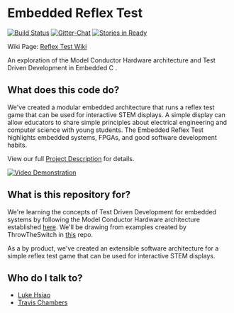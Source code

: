 # Embedded Reflex Test

[![Build Status](https://travis-ci.org/tjchambers32/Embedded-Reflex-Test.svg)](https://travis-ci.org/tjchambers32/Embedded-Reflex-Test)
[![Gitter-Chat](https://img.shields.io/gitter/room/nwjs/nw.js.svg)](https://gitter.im/tjchambers32/Embedded-Reflex-Test?utm_source=badge&utm_medium=badge&utm_campaign=pr-badge&utm_content=badge)
[![Stories in Ready](https://badge.waffle.io/tjchambers32/embedded-reflex-test.png?label=ready&title=Ready)](https://waffle.io/tjchambers32/embedded-reflex-test)


Wiki Page: [Reflex Test Wiki](https://github.com/tjchambers32/Embedded-Reflex-Test/wiki)

An exploration of the Model Conductor Hardware architecture and Test Driven Development in Embedded C .

## What does this code do?
We've created a modular embedded architecture that runs a reflex test game that can be used for interactive STEM displays. A simple display can allow educators to share simple principles about electrical engineering and computer science with young students. The Embedded Reflex Test highlights embedded systems, FPGAs, and good software development habits.

View our full [Project Description](https://github.com/tjchambers32/Embedded-Reflex-Test/wiki/Project-Specifications) for details.

[![Video Demonstration](https://github.com/tjchambers32/Embedded-Reflex-Test/wiki/img/vid-screenshot.PNG)](https://youtu.be/VHYy5v7rVgc)

## What is this repository for?

We're learning the concepts of Test Driven Development for embedded systems by following the Model Conductor Hardware architecture established [here](https://drive.google.com/file/d/0B1Phjj5PHLKleWJZNl8tV1pmZEk/view?usp=sharing). We'll be drawing from examples created by ThrowTheSwitch in [this](https://github.com/ThrowTheSwitch/CMock) repo.

As a by product, we've created an extensible software architecture for a simple reflex test game that can be used for interactive STEM displays.

## Who do I talk to?

* [Luke Hsiao](https://github.com/lukehsiao)
* [Travis Chambers](https://github.com/tjchambers32)
